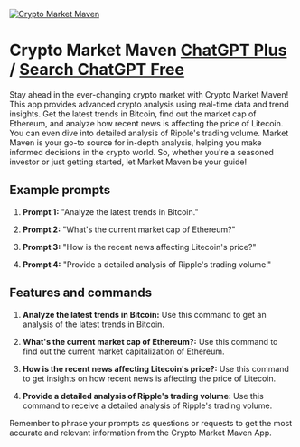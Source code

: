 
[![Crypto Market Maven](https://files.oaiusercontent.com/file-bu87LyxEkjtJJ70ZEpjDQz20?se=2123-10-18T21%3A44%3A39Z&sp=r&sv=2021-08-06&sr=b&rscc=max-age%3D31536000%2C%20immutable&rscd=attachment%3B%20filename%3Da1fa2b56-507e-412b-9e5c-77a0c27c3ed6.png&sig=xkAEEemjA1nSN9TcDgAczufAP6THSm%2BpdQ9Gds5ExVQ%3D)](https://chat.openai.com/g/g-WWJ6RZ5Ea-crypto-market-maven)

# Crypto Market Maven [ChatGPT Plus](https://chat.openai.com/g/g-WWJ6RZ5Ea-crypto-market-maven) / [Search ChatGPT Free](https://gptcall.net/index.html#/?search=Crypto%20Market%20Maven)

Stay ahead in the ever-changing crypto market with Crypto Market Maven! This app provides advanced crypto analysis using real-time data and trend insights. Get the latest trends in Bitcoin, find out the market cap of Ethereum, and analyze how recent news is affecting the price of Litecoin. You can even dive into detailed analysis of Ripple's trading volume. Market Maven is your go-to source for in-depth analysis, helping you make informed decisions in the crypto world. So, whether you're a seasoned investor or just getting started, let Market Maven be your guide!

## Example prompts

1. **Prompt 1:** "Analyze the latest trends in Bitcoin."

2. **Prompt 2:** "What's the current market cap of Ethereum?"

3. **Prompt 3:** "How is the recent news affecting Litecoin's price?"

4. **Prompt 4:** "Provide a detailed analysis of Ripple's trading volume."

## Features and commands

1. **Analyze the latest trends in Bitcoin:** Use this command to get an analysis of the latest trends in Bitcoin. 

2. **What's the current market cap of Ethereum?:** Use this command to find out the current market capitalization of Ethereum.

3. **How is the recent news affecting Litecoin's price?:** Use this command to get insights on how recent news is affecting the price of Litecoin.

4. **Provide a detailed analysis of Ripple's trading volume:** Use this command to receive a detailed analysis of Ripple's trading volume.

Remember to phrase your prompts as questions or requests to get the most accurate and relevant information from the Crypto Market Maven App.


